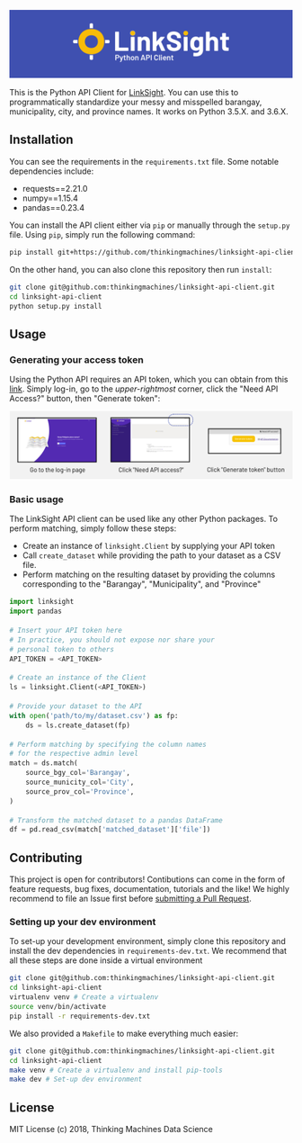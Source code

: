 ![linksight banner](/assets/linksight_api_client_banner.png)

This is the Python API Client for
[LinkSight](https://linksight.thinkingmachin.es/). You can use this to
programmatically standardize your messy and misspelled barangay, municipality,
city, and province names. It works on Python 3.5.X. and 3.6.X.

## Installation 

You can see the requirements in the `requirements.txt` file. Some notable
dependencies include:

- requests==2.21.0
- numpy==1.15.4
- pandas==0.23.4

You can install the API client either via `pip` or manually through the
`setup.py` file. Using `pip`, simply run the following command:

```sh
pip install git+https://github.com/thinkingmachines/linksight-api-client.git
```

On the other hand, you can also clone this repository then run `install`:

```sh
git clone git@github.com:thinkingmachines/linksight-api-client.git 
cd linksight-api-client
python setup.py install
```

## Usage

### Generating your access token

Using the Python API requires an API token, which you can obtain from this
[link](https://linksight-stg.thinkingmachin.es/). Simply log-in, go to the
*upper-rightmost* corner, click the "Need API Access?" button, then "Generate
token":

![linksight api token](/assets/linksight_api_token_instructions.png)


### Basic usage

The LinkSight API client can be used like any other Python packages. To perform
matching, simply follow these steps:
- Create an instance of `linksight.Client` by supplying your API token
- Call `create_dataset` while providing the path to your dataset as a CSV file.
- Perform matching on the resulting dataset by providing the columns
    corresponding to the "Barangay", "Municipality", and "Province"

```python
import linksight
import pandas

# Insert your API token here
# In practice, you should not expose nor share your 
# personal token to others
API_TOKEN = <API_TOKEN> 

# Create an instance of the Client
ls = linksight.Client(<API_TOKEN>)

# Provide your dataset to the API
with open('path/to/my/dataset.csv') as fp:
    ds = ls.create_dataset(fp)

# Perform matching by specifying the column names
# for the respective admin level
match = ds.match(
    source_bgy_col='Barangay',
    source_municity_col='City',
    source_prov_col='Province',
)

# Transform the matched dataset to a pandas DataFrame
df = pd.read_csv(match['matched_dataset']['file'])
```

## Contributing

This project is open for contributors! Contibutions can come in the form of
feature requests, bug fixes, documentation, tutorials and the like! We highly
recommend to file an Issue first before [submitting a Pull
Request](https://help.github.com/articles/creating-a-pull-request/).

### Setting up your dev environment

To set-up your development environment, simply clone this repository and
install the dev dependencies in `requirements-dev.txt`. We recommend that all
these steps are done inside a virtual environment

```sh
git clone git@github.com:thinkingmachines/linksight-api-client.git 
cd linksight-api-client
virtualenv venv # Create a virtualenv
source venv/bin/activate
pip install -r requirements-dev.txt
```

We also provided a `Makefile` to make everything much easier:

```sh
git clone git@github.com:thinkingmachines/linksight-api-client.git 
cd linksight-api-client
make venv # Create a virtualenv and install pip-tools
make dev # Set-up dev environment
```

## License

MIT License (c) 2018, Thinking Machines Data Science
